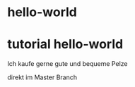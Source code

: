 # hello-world
# tutorial hello-world

Ich kaufe gerne gute und bequeme Pelze


direkt im Master Branch